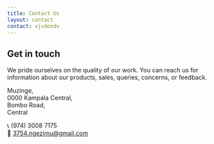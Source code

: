 ```yaml
---
title: Contact Us
layout: contact
contact: xjvdondv
---
```


Get in touch
------------

We pride ourselves on the quality of our work. You can reach us for information about our products, sales, queries, concerns, or feedback.

Muzinge,  
0000 Kampala Central,  
Bombo Road,  
Central

📞 (974) 3008 7175  
📧 3754.ngezimu@gmail.com

